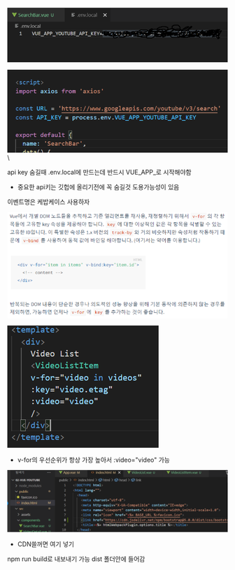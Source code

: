 ![image-20210511135857486](vue.assets/image-20210511135857486.png)

![image-20210511135952231](vue.assets/image-20210511135952231.png)\

api key 숨길때 .env.local에 만드는데 반드시 VUE_APP_로 시작해야함

- 중요한 api키는 깃헙에 올리기전에 꼭 숨길것 도용가능성이 있음



이벤트명은 케밥케이스 사용하자



![image-20210511144634197](vue.assets/image-20210511144634197.png)



![image-20210511150041044](vue.assets/image-20210511150041044.png)

- v-for의 우선순위가 항상 가장 높아서 :video="video" 가능





![image-20210511151350745](vue.assets/image-20210511151350745.png)

- CDN쓸꺼면 여기 넣기





npm run build로 내보내기 가능 dist 폴더안에 들어감



